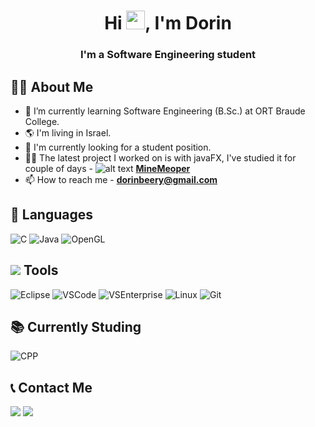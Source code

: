 <h1 align="center">Hi <img src="https://raw.githubusercontent.com/MartinHeinz/MartinHeinz/master/wave.gif" width="30px">, I'm Dorin</h1>
<h3 align="center">I'm a Software Engineering student</h3>

## 👩‍🎓 About Me

- 🌱 I’m currently learning Software Engineering (B.Sc.) at ORT Braude College.
- 🌎 I'm living in Israel.
- 🔭 I'm currently looking for a student position.
- 👩‍💻 The latest project I worked on is with javaFX, I've studied it for couple of days - ![alt text](https://i.ibb.co/wBV34fB/icon.png) **[MineMeoper](https://github.com/BDoreen/MineSweeper)**
- 📫 How to reach me - **dorinbeery@gmail.com**

## 🚀 Languages
<p align="left">
    <img src="https://img.icons8.com/color/50/000000/c-programming.png"/ title="C">
    <img src="https://icons.iconarchive.com/icons/tatice/cristal-intense/48/Java-icon.png"/ title="Java">
    <img src="https://i.ibb.co/x57gVbz/opengl.png"/ title="OpenGL">
</p>

## <img src="https://www.softicons.com/ic/result/f43efe8aeca85caa05d22f2dfc738465-32bits-32.png"/> Tools
<p align="left">
<img src="https://img.icons8.com/external-tal-revivo-shadow-tal-revivo/48/000000/external-eclipse-an-integrated-development-environment-used-in-computer-programming-logo-shadow-tal-revivo.png"/ title="Eclipse">
<img src="https://img.icons8.com/color/50/000000/visual-studio-code-2019.png"/ title="VSCode">
<img src="https://img.icons8.com/fluency/50/000000/visual-studio-2019.png"/ title="VSEnterprise">
<img src="https://img.icons8.com/color/50/000000/linux--v1.png"/ title="Linux">
<img src="https://img.icons8.com/color/50/000000/git.png"/ title="Git">
</p>

## 📚 Currently Studing
<p align="left">
<img src="https://user-images.githubusercontent.com/66797449/153720412-2d60ddc4-3c68-449e-8db6-e4b2130d83ee.png"/ title="CPP">
</p>

## 📞 Contact Me
<p align="left">
    <a href="https://www.linkedin.com/in/dorin-beery-4688b6201/" target="_blank" title="Dorin's Linkedin"> <img src="https://img.icons8.com/color/50/000000/linkedin.png"/></a>
    <a href="mailto:Dorinbeery@gmail.com" title="Dorin's Mail"> <img src="https://img.icons8.com/fluency/50/000000/mail.png"/></a>
</p>
